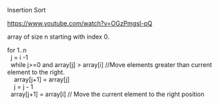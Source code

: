 Insertion Sort

https://www.youtube.com/watch?v=OGzPmgsI-pQ

array of size n starting with index 0.

for 1..n <br>
&nbsp;&nbsp;j = i -1 <br>
&nbsp;&nbsp;while j>=0 and array[j] > array[i] //Move elements greater than current element to the right. <br>
&nbsp;&nbsp;&nbsp;&nbsp;array[j+1] = array[j] <br>
&nbsp;&nbsp;&nbsp;&nbsp;j = j - 1 <br>
&nbsp;&nbsp;array[j+1] = array[i] // Move the current element to the right position <br>
